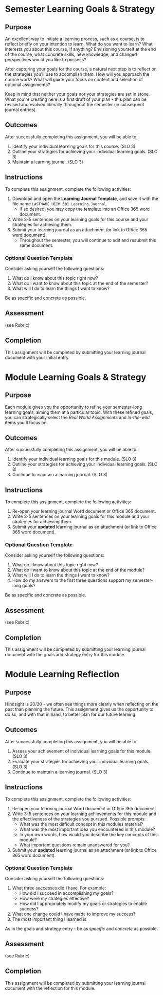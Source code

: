 Semester Learning Goals & Strategy
==================================
## Purpose
An excellent way to initiate a learning process, such as a course, is to reflect briefly on your intention to learn. What do you want to learn? What interests you about this course, if anything? Envisioning yourself at the end of the course, what concrete skills, new knowledge, and changed perspectives would you like to possess?

After capturing your goals for the course, a natural next step is to reflect on the strategies you'll use to accomplish them. How will you approach the course work? What will guide your focus on content and selection of optional assignments?

Keep in mind that neither your goals nor your strategies are set in stone. What you're creating here is a first draft of your plan - this plan can be revised and evolved liberally throughout the semester (in subsequent journal entries).

## Outcomes
After successfully completing this assignment, you will be able to:

1. Identify your individual learning goals for this course. (SLO 3)
2. Outline your strategies for achieving your individual learning goals. (SLO 3)
3. Maintain a learning journal. (SLO 3)

## Instructions
To complete this assignment, complete the following activities:

1. Download and open the **Learning Journal Template**, and save it with the file name `LASTNAME HIIM 501 Learning Journal`.
    * If so desired, you may copy the template into an Office 365 word document.
2. Write 3-5 sentences on your learning goals for this course and your strategies for achieving them.
3. Submit your learning journal as an attachment (or link to Office 365 word document).
    * Throughout the semester, you will continue to edit and resubmit this same document.

### Optional Question Template

Consider asking yourself the following questions:

1. What do I know about this topic right now?
2. What do I want to know about this topic at the end of the semester?
3. What will I do to learn the things I want to know?

Be as specific and concrete as possible.

## Assessment

(see Rubric)

## Completion
This assignment will be completed by submitting your learning journal document with your initial entry.

Module Learning Goals & Strategy
==================================
## Purpose
Each module gives you the opportunity to refine your semester-long learning goals, aiming them at a particular topic. With these refined goals, you can strategically select the _Real World Assignments_ and _In-the-wild_ items you'll focus on.

## Outcomes
After successfully completing this assignment, you will be able to:

1. Identify your individual learning goals for this module. (SLO 3)
2. Outline your strategies for achieving your individual learning goals. (SLO 3)
3. Continue to maintain a learning journal. (SLO 3)

## Instructions
To complete this assignment, complete the following activities:

1. Re-open your learning journal Word document or Office 365 document.
2. Write 3-5 sentences on your learning goals for this module and your strategies for achieving them.
3. Submit your **updated** learning journal as an attachment (or link to Office 365 word document).

### Optional Question Template

Consider asking yourself the following questions:

1. What do I know about this topic right now?
2. What do I want to know about this topic at the end of the module?
3. What will I do to learn the things I want to know?
4. How do my answers to the first three questions support my semester-long goals?

Be as specific and concrete as possible.

## Assessment

(see Rubric)

## Completion
This assignment will be completed by submitting your learning journal document with the goals and strategy entry for this module.


Module Learning Reflection
==================================
## Purpose
Hindsight is 20/20 - we often see things more clearly when reflecting on the past than planning the future. This assignment gives us the opportunity to do so, and with that in hand, to better plan for our future learning.

## Outcomes
After successfully completing this assignment, you will be able to:

1. Assess your achievement of individual learning goals for this module. (SLO 3)
2. Evaluate your strategies for achieving your individual learning goals. (SLO 3)
3. Continue to maintain a learning journal. (SLO 3)

## Instructions
To complete this assignment, complete the following activities:

1. Re-open your learning journal Word document or Office 365 document.
2. Write 3-5 sentences on your learning achievements for this module and the effectiveness of the strategies you pursued. Possible prompts:
    * What was the most difficult concept in this modules material?
    * What was the most important idea you encountered in this module?
    * In your own words, how would you describe the key concepts of this module?
    * What important questions remain unanswered for you?
3. Submit your **updated** learning journal as an attachment (or link to Office 365 word document).

### Optional Question Template

Consider asking yourself the following questions:

1. What three successes did I have. For example:
    * How did I succeed in accomplishing my goals?
    * How were my strategies effective?
    * How did I appropriately modify my goals or strategies to enable success?
2. What one change could I have made to improve my success?
3. The most important thing I learned is:

As in the goals and strategy entry - be as _specific_ and _concrete_ as possible.

## Assessment

(see Rubric)

## Completion
This assignment will be completed by submitting your learning journal document with the reflection for this module.

